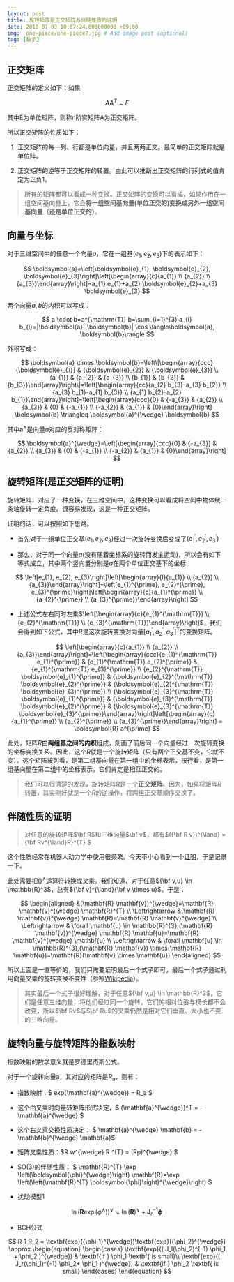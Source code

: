 ```yaml
---
layout: post
title: 旋转矩阵是正交矩阵与伴随性质的证明
date: 2019-07-03 10:07:24.000000000 +09:00
img:  one-piece/one-piece7.jpg # Add image post (optional)
tag: [数学]
---
```


## 正交矩阵
正交矩阵的定义如下：如果

$$ AA^T = E $$

其中E为单位矩阵，则称n阶实矩阵A为正交矩阵。

所以正交矩阵的性质如下：
1. 正交矩阵的每一列、行都是单位向量，并且两两正交。最简单的正交矩阵就是单位阵。

2. 正交矩阵的逆等于正交矩阵的转置。由此可以推断出正交矩阵的行列式的值肯定为正负1。

> 所有的矩阵都可以看成一种变换。正交矩阵的变换可以看成，如果作用在一组空间基向量上，它会**将一组空间基向量(单位正交的)变换成另外一组空间基向量（还是单位正交的）**。

## 向量与坐标
对于三维空间中的任意一个向量$a$，它在一组基$\left(e_{1}, e_{2}, e_{3}\right)$下的表示如下：

$$
\boldsymbol{a}=\left[\boldsymbol{e}_{1}, \boldsymbol{e}_{2}, \boldsymbol{e}_{3}\right]\left[\begin{array}{c}{a_{1}} \\ {a_{2}} \\ {a_{3}}\end{array}\right]=a_{1} e_{1}+a_{2} \boldsymbol{e}_{2}+a_{3} \boldsymbol{e}_{3}
$$

两个向量$a,b$的内积可以写成：

$$
a \cdot b=a^{\mathrm{T}} b=\sum_{i=1}^{3} a_{i} b_{i}=|\boldsymbol{a}||\boldsymbol{b}| \cos \langle\boldsymbol{a}, \boldsymbol{b}\rangle
$$

外积写成：

$$
\boldsymbol{a} \times \boldsymbol{b}=\left\|\begin{array}{ccc}{\boldsymbol{e}_{1}} & {\boldsymbol{e}_{2}} & {\boldsymbol{e}_{3}} \\ {a_{1}} & {a_{2}} & {a_{3}} \\ {b_{1}} & {b_{2}} & {b_{3}}\end{array}\right\|=\left[\begin{array}{cc}{a_{2} b_{3}-a_{3} b_{2}} \\ {a_{3} b_{1}-a_{1} b_{3}} \\ {a_{1} b_{2}-a_{2} b_{1}}\end{array}\right]=\left[\begin{array}{ccc}{0} & {-a_{3}} & {a_{2}} \\ {a_{3}} & {0} & {-a_{1}} \\ {-a_{2}} & {a_{1}} & {0}\end{array}\right] \boldsymbol{b} \triangleq \boldsymbol{a}^{\wedge} \boldsymbol{b}
$$

其中$\boldsymbol{a}^{\wedge}$是向量$a$对应的反对称矩阵：

$$
\boldsymbol{a}^{\wedge}=\left[\begin{array}{ccc}{0} & {-a_{3}} & {a_{2}} \\ {a_{3}} & {0} & {-a_{1}} \\ {-a_{2}} & {a_{1}} & {0}\end{array}\right]
$$

## 旋转矩阵(是正交矩阵的证明)
旋转矩阵，对应了一种变换，在三维空间中，这种变换可以看成将空间中物体绕一条轴旋转一定角度。很容易发现，这是一种正交矩阵。

证明的话，可以按照如下思路。

- 首先对于一组单位正交基$\left(e_{1}, e_{2}, e_{3}\right)$经过一次旋转变换后变成了$\left(e_{1}^{\prime}, e_{2}^{\prime}, e_{3}^{\prime}\right)$ 

- 那么，对于同一个向量$a$(没有随着坐标系的旋转而发生运动)，所以会有如下等式成立，其中两个竖向量分别是$a$在两个单位正交基下的坐标：

$$
\left[e_{1}, e_{2}, e_{3}\right]\left[\begin{array}{l}{a_{1}} \\ {a_{2}} \\ {a_{3}}\end{array}\right]=\left[e_{1}^{\prime}, e_{2}^{\prime}, e_{3}^{\prime}\right]\left[\begin{array}{c}{a_{1}^{\prime}} \\ {a_{2}^{\prime}} \\ {a_{3}^{\prime}}\end{array}\right]
$$

- 上述公式左右同时左乘$\left[\begin{array}{c}{e_{1}^{\mathrm{T}}} \\ {e_{2}^{\mathrm{T}}} \\ {e_{3}^{\mathrm{T}}}\end{array}\right]$，我们会得到如下公式，其中$R$是这次旋转变换对向量$\left[a_{1}^{\prime}, a_{2}^{\prime}, a_{3}^{\prime}\right]^{\mathrm{T}}$的变换矩阵。

$$
\left[\begin{array}{c}{a_{1}} \\ {a_{2}} \\ {a_{3}}\end{array}\right]=\left[\begin{array}{ccc}{e_{1}^{\mathrm{T}} e_{1}^{\prime}} & {e_{1}^{\mathrm{T}} e_{2}^{\prime}} & {e_{1}^{\mathrm{T}} e_{3}^{\prime}} \\ {e_{2}^{\mathrm{T}} \boldsymbol{e}_{1}^{\prime}} & {\boldsymbol{e}_{2}^{\mathrm{T}} \boldsymbol{e}_{2}^{\prime}} & {\boldsymbol{e}_{2}^{\mathrm{T}} \boldsymbol{e}_{3}^{\prime}} \\ {\boldsymbol{e}_{3}^{\mathrm{T}} \boldsymbol{e}_{1}^{\prime}} & {\boldsymbol{e}_{3}^{\mathrm{T}} \boldsymbol{e}_{2}^{\prime}} & {\boldsymbol{e}_{3}^{\mathrm{T}} \boldsymbol{e}_{3}^{\prime}}\end{array}\right]\left[\begin{array}{c}{a_{1}^{\prime}} \\ {a_{2}^{\prime}} \\ {a_{3}^{\prime}}\end{array}\right] = \boldsymbol{R} a^{\prime}
$$

此处，矩阵$R$**由两组基之间的内积**组成，刻画了前后同一个向量经过一次旋转变换的坐标变换关系。因此，这个$R$就是一个旋转矩阵（只有两个正交基不变，它就不变）。这个矩阵按列看，是第二组基向量在第一组中的坐标表示，按行看，是第一组基向量在第二组中的坐标表示。它们肯定是相互正交的。

> 我们可以很清楚的发现，旋转矩阵R是一个**正交矩阵**。因为，如果将矩阵$R$转置，其实刚好就是一个$R$的逆操作，将两组正交基顺序交换了。

## 伴随性质的证明
> 对任意的旋转矩阵$\bf R$和三维向量$\bf v$，都有$({\bf R v})^{\land} = {\bf Rv^{\land}R}^{T} $

这个性质经常在机器人动力学中使用很频繁。今天不小心看到一个[证明](https://fzheng.me/2017/12/10/Rvhat/)，于是记录一下。

此处需要把$()^{\land}$运算符转换成叉乘。我们知道，对于任意${\bf v,u} \in \mathbb{R}^3$，总有${\bf v}^{\land}{\bf v \times u}$。于是：

$$
\begin{aligned} &(\mathbf{R} \mathbf{v})^{\wedge}=\mathbf{R} \mathbf{v}^{\wedge} \mathbf{R}^{T} \\ \Leftrightarrow &(\mathbf{R} \mathbf{v})^{\wedge} \mathbf{R}=\mathbf{R} \mathbf{v}^{\wedge} \\ \Leftrightarrow & \forall \mathbf{u} \in \mathbb{R}^{3},(\mathbf{R} \mathbf{v})^{\wedge} \mathbf{R} \mathbf{u}=\mathbf{R} \mathbf{v}^{\wedge} \mathbf{u} \\ \Leftrightarrow & \forall \mathbf{u} \in \mathbb{R}^{3},(\mathbf{R} \mathbf{v}) \times(\mathbf{R} \mathbf{u})=\mathbf{R}(\mathbf{v} \times \mathbf{u}) \end{aligned}
$$

所以上面是一直等价的，我们只需要证明最后一个式子即可，最后一个式子通过利用向量叉乘的旋转变换不变性（参照[Wikipedia](https://en.wikipedia.org/wiki/Cross_product#Algebraic_properties)）。

> 其实最后一个式子很好理解，对于任意${\bf v,u} \in \mathbb{R}^3$，它们是任意三维向量，将他们经过同一个旋转，它们的相对位姿与模长都不会改变，所以$\bf Rv$与$\bf Ru$的叉乘仍然是相对它们垂直、大小也不变的三维向量。


## 旋转向量与旋转矩阵的指数映射
指数映射的数学意义就是罗德里杰斯公式。

对于一个旋转向量a，其对应的矩阵是$R_a$，则有：

- 指数映射：$ exp(\mathbf{a}^{\wedge}) = R_a $

- 这个由叉乘时向量转矩阵形式决定，$ (\mathbf{a}^{\wedge})^T = - \mathbf{a}^{\wedge} $

- 这个右叉乘交换性质决定： $ \mathbf{a}^{\wedge} \mathbf{b} = - \mathbf{b}^{\wedge} \mathbf{a}$

- 矩阵叉乘性质：$R w^{\wedge} R ^{T} = (Rp)^{\wedge} $

- SO(3)的伴随性质： $ \mathbf{R}^{T} \exp \left(\boldsymbol{\phi}^{\wedge}\right) \mathbf{R}=\exp \left(\left(\mathbf{R}^{T} \boldsymbol{\phi}\right)^{\wedge}\right) $

- 扰动模型1

$$
\ln \left(\mathbf{R} \exp \left(\phi^{\wedge}\right)\right)^{\vee}=\ln (\mathbf{R})^{\vee}+\mathbf{J}_{r}^{-1} \boldsymbol{\phi}
$$

- BCH公式

$$
R_1 R_2 = \textbf{exp}({\phi_1}^{\wedge})\textbf{exp}({\phi_2}^{\wedge}) \approx \begin{equation} \begin{cases} \textbf{exp}(( J_l(\phi_2)^{-1} \phi_1 + \phi_2    )^{\wedge})  & \textbf{if  } \phi_1 \textbf{ is small}\\ \textbf{exp}(( J_r(\phi_1)^{-1} \phi_2+ \phi_1    )^{\wedge})   & \textbf{if  } \phi_2 \textbf{ is small} \end{cases} \end{equation}
$$


